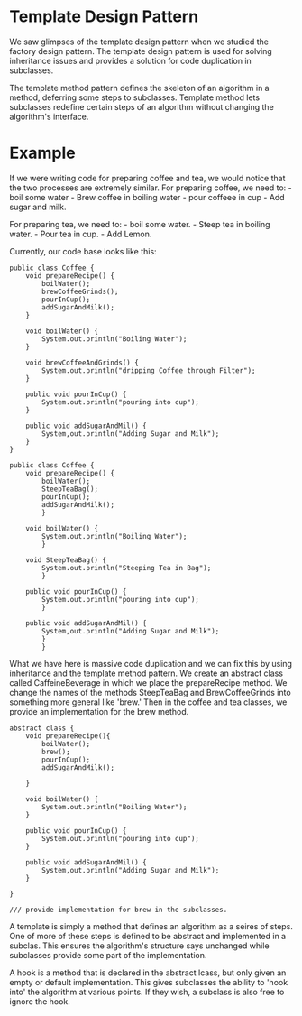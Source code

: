 # Template Design Pattern

We saw glimpses of the template design pattern when we studied the factory design pattern. The template design pattern is used for solving inheritance issues and provides a solution for code duplication in subclasses. 

The template method pattern defines the skeleton of an algorithm in a method, deferring some steps to subclasses. Template method lets subclasses redefine certain steps of an algorithm without changing the algorithm's interface.

# Example

If we were writing code for preparing coffee and tea, we would notice that the two processes are extremely similar.
For preparing coffee, we need to:
    - boil some water
    - Brew coffee in boiling water
    - pour coffeee in cup
    - Add sugar and milk.

For preparing tea, we need to:
    - boil some water.
    - Steep tea in boiling water.
    - Pour tea in cup.
    - Add Lemon.
    
Currently, our code base looks like this:
    
    public class Coffee {
        void prepareRecipe() {
            boilWater();
            brewCoffeeGrinds();
            pourInCup();
            addSugarAndMilk();
        }
        
        void boilWater() {
            System.out.println("Boiling Water");
        }
        
        void brewCoffeeAndGrinds() {
            System.out.println("dripping Coffee through Filter");
        }
        
        public void pourInCup() {
            System.out.println("pouring into cup");
        }
        
        public void addSugarAndMil() {
            System,out.println("Adding Sugar and Milk");
        }
    }
    
    public class Coffee {
        void prepareRecipe() {
            boilWater();
            SteepTeaBag();
            pourInCup();
            addSugarAndMilk();
            }
    
        void boilWater() {
            System.out.println("Boiling Water");
            }
    
        void SteepTeaBag() {
            System.out.println("Steeping Tea in Bag");
            }
    
        public void pourInCup() {
            System.out.println("pouring into cup");
            }
    
        public void addSugarAndMil() {
            System,out.println("Adding Sugar and Milk");
            }
            }

What we have here is massive code duplication and we can fix this by using inheritance and the template method pattern. We create an abstract class called CaffeineBeverage in which we place the prepareRecipe method. We change the names of the methods SteepTeaBag and BrewCoffeeGrinds into something more general like 'brew.' Then in the coffee and tea classes, we provide an implementation for the brew method.

    abstract class {
        void prepareRecipe(){ 
            boilWater();
            brew();
            pourInCup();
            addSugarAndMilk();

        }
        
        void boilWater() {
            System.out.println("Boiling Water");
        }
        
        public void pourInCup() {
            System.out.println("pouring into cup");
        }
        
        public void addSugarAndMil() {
            System,out.println("Adding Sugar and Milk");
        }

    }

    /// provide implementation for brew in the subclasses.

A template is simply a method that defines an algorithm as a seires of steps. One of more of these steps is defined to be abstract and implemented in a subclas. This ensures the algorithm's structure says unchanged while subclasses provide some part of the implementation.

A hook is a method that is declared in the abstract lcass, but only given an empty or default implementation. This gives subclasses the ability to 'hook into' the algorithm at various points. If they wish, a subclass is also free to ignore the hook.


